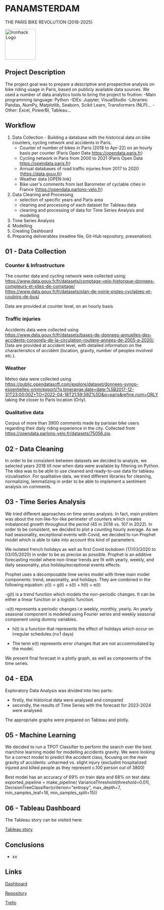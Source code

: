 # PANAMSTERDAM 
THE PARIS BIKE REVOLUTION (2018-2025) 

<img src="https://bit.ly/2VnXWr2" alt="Ironhack Logo" width="100"/>


## Project Description

The project goal was to prepare a descriptive and prospective analysis on bike riding usage in Paris, based on publicly available data sources.
We used a number of data analytics tools to bring the project to fruition:
-Main programming language: Python
-IDEs: Jupyter, VisualStudio
-Libraries: Pandas, NumPy, Matplotlib, Seaborn, Scikit Learn, Transformers (NLP)...
-Other: Excel, PowerBI, Tableau...


## Workflow

1. Data Collection - Building a database with the historical data on bike counters, cycling network and accidents in Paris.
   - Counter of number of bikes in Paris (2018 to Apr-22) on an hourly basis per counter (Paris Open Data  <https://opendata.paris.fr>)
   - Cycling network in Paris from 2000 to 2021 (Paris Open Data <https://opendata.paris.fr>)
   - Annual databases of road traffic injuries from 2017 to 2020 (<https://data.gouv.fr>)
   - Weather data [OPEN link]
   - Bike user's comments from last Barometer of cyclable cities in France (<https://opendata.parlons-velo.fr>) 
2. Data Cleaning and Processing
   - selection of specific years and Paris area
   - cleaning and processing of each dataset for Tableau data 
   - cleaning and processing of data for Time Series Analysis and modelling 
3. Time Series Analysis
4. Modelling
5. Creating Dashboard
6. Preparing deliverables (readme file, Git-Hub repository, presenation).

## 01 - Data Collection

### Counter & Infrastructure

The counter data and cycling network were collected using:
<https://www.data.gouv.fr/fr/datasets/comptage-velo-historique-donnees-compteurs-et-sites-de-comptage/>
<https://www.data.gouv.fr/fr/datasets/plan-de-voirie-pistes-cyclables-et-couloirs-de-bus/>

Data are provided at counter level, on an hourly basis

### Traffic injuries

Accidents data were collected using <https://www.data.gouv.fr/fr/datasets/bases-de-donnees-annuelles-des-accidents-corporels-de-la-circulation-routiere-annees-de-2005-a-2020/>.  
Data are provided at accident level, with detailed information on the characteristics of accident (location, gravity, number of peoples involved etc.).

### Weather

Meteo data were collected using <https://public.opendatasoft.com/explore/dataset/donnees-synop-essentielles-omm/export/?q.timerange.date=date:%5B2017-12-31T23:00:00Z+TO+2022-04-18T21:59:59Z%5D&q=paris&refine.nom=ORLY> taking the closer to Paris location (Orly).

### Qualitative data 

Corpus of more than 3900 comments made by parisian bike users regarding their daily riding experience in the city. Collected from <https://opendata.parlons-velo.fr/datasets/75056.zip>.


## 02 - Data Cleaning

In order to be consistent between datasets we decided to analyze, we selected years 2018 till now when data were available by filtering on Python. The idea was to be able to use cleaned and ready-to-use data for tableau vizualisation. 
For qualitative data, we tried different libraries for cleaning, normalizing, lemmatizing in order to be able to implement a sentiment analysis on comments.  


## 03 - Time Series Analysis

We tried different approaches on time series analysis. In fact, main problem was about the non like-for-like perimeter of counters which creates imbalanced growth throughout the period (45 in 2018 vs. 107 in 2022). In order to be consistent, we decided to plot a counting hourly average.
As we had seasonality, exceptional events with Covid, we decided to run Prophet model which is able to take into account this kind of parameters. 

We isolated french holidays as well as first Covid lockdown (17/03/2020 to 03/05/2020) in order to be as precise as possible. 
Prophet is an additive forecasting model where non-linear trends are fit with yearly, weekly, and daily seasonality, plus holiday/exceptional events effects.

Prophet uses a decomposable time series model with three main model components: trend, seasonality, and holidays. They are combined in the following equation:
y(t) = g(t) + s(t) + h(t) + e(t)

-g(t) is a trend function which models the non-periodic changes. It can be either a linear function or a logistic function.

-s(t) represents a periodic changes i.e weekly, monthly, yearly. An yearly seasonal component is modeled using Fourier series and weekly seasonal component using dummy variables.

- h(t) is a function that represents the effect of holidays which occur on irregular schedules.(n≥1 days)

- The term e(t) represents error changes that are not accommodated by the model.

We present final forecast in a plotly graph, as well as components of the time series. 


## 04 - EDA

Exploratory Data Analysis was divided into two parts:

- firstly, the historical data were analysed and compared
- secondly, the results of Time Series with the forecast for 2023-2024 were analysed.

The appropriate graphs were prepared on Tableau and plotly.


## 05 - Machine Learning

We decided to run a TPOT Classifier to perform the search over the best marchine learning model for modelling accidents gravity.
We were looking for a correct model to predict the accident class, focusing on the main gravity of accidents: unharmed vs. slight injury (excludint hospitalized injured and killed people as they represent c.100 person out of 3800)

Best model has an accuracy of 69% on train data and 68% on test data:
exported_pipeline = make_pipeline(
    VarianceThreshold(threshold=0.01),
    DecisionTreeClassifier(criterion="entropy", max_depth=7, 
                           min_samples_leaf=16, min_samples_split=15))


## 06 - Tableau Dashboard

The Tableau story can be visited here:

[Tableau story](<https://public.tableau.com/app/profile/masson8212/viz/Panamsterdam_finalstory/FinalPresentation?publish=yes>)


## Conclusions

- xx

## Links

[Dashboard](x)

[Repository](x)

[Trello](https://trello.com/b/Vb4Buvk8/finalproject)


